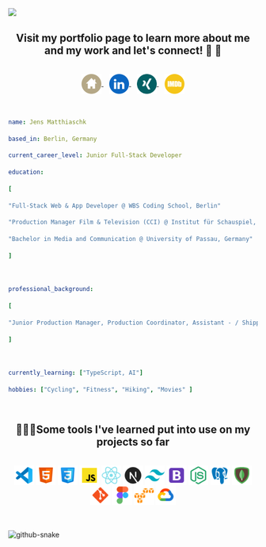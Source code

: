 
<img src="https://capsule-render.vercel.app/api?text=Hi,Welcome!&animation=fadeIn&type=waving&color=gradient&height=250" />


  <h2 align="center">Visit my portfolio page to learn more about me and my work and let's connect! 👋 💪</h2>
</br>
<div align="center">

<a href="https://jensmatthiaschk.com" target="_newBrowserTab" rel="noopener">
  <img height="40" width="40" align="center" alt="Jens-Home" src="/icons/Home.svg">
</a>
&nbsp;&nbsp;
<a href="https://www.linkedin.com/in/jensmatthiaschk" target="_newBrowserTab" rel="noopener">
  <img height="40" width="40" align="center" alt="Jens-Home" src="/icons/linkedin.svg">
</a>
  &nbsp;&nbsp;
<a href="https://www.xing.com/profile/Jens_Matthiaschk" target="_newBrowserTab" rel="noopener">
  <img height="40" width="40" align="center" alt="Jens-Home" src="/icons/Xing.svg">
</a>
  &nbsp;&nbsp;
<a href="https://www.imdb.com/name/nm4456056/" target="_newBrowserTab" rel="noopener">
  <img height="40" width="40" align="center" alt="Jens-Home" src="/icons/imdb.svg">
</a>

</div>
</br>
<br>


```yaml
name: Jens Matthiaschk

based_in: Berlin, Germany

current_career_level: Junior Full-Stack Developer

education:

[

"Full-Stack Web & App Developer @ WBS Coding School, Berlin"

"Production Manager Film & Television (CCI) @ Institut für Schauspiel, Film-, Fernsehberufe an der VHS Berlin Mitte & Chamber of Commerce Berlin, Berlin"

"Bachelor in Media and Communication @ University of Passau, Germany"

]

  

professional_background:

[

"Junior Production Manager, Production Coordinator, Assistant - / Shipping Coordinator @ Various movie projects in Berlin & Potsdam"

]

  

currently_learning: ["TypeScript, AI"]

hobbies: ["Cycling", "Fitness", "Hiking", "Movies" ]
```

  

<br>


<h2 align="center">👨🏼‍💻Some tools I've learned put into use on my projects so far</h2>
</br>
<div align="center">
  <img height="40" width="40" align="center" alt="Jens-Home" src="/icons/Visual-studio-code.svg">
  <img height="40" width="40" align="center" alt="Jens-Home" src="/icons/Html-5.svg">
  <img height="40" width="40" align="center" alt="Jens-Home" src="/icons/Css3.svg">
  <img height="40" width="40" align="center" alt="Jens-Home" src="/icons/Javascript.svg">
  <img height="40" width="40" align="center" alt="Jens-Home" src="/icons/React.svg">
  <img height="40" width="40" align="center" alt="Jens-Home" src="/icons/Next.js.svg">
  <img height="40" width="40" align="center" alt="Jens-Home" src="/icons/Tailwind-css.svg">
  <img height="40" width="40" align="center" alt="Jens-Home" src="/icons/Bootstrap.svg">
  <img height="40" width="40" align="center" alt="Jens-Home" src="/icons/Node-js.svg">
  <img height="40" width="40" align="center" alt="Jens-Home" src="/icons/Postgresql.svg">
  <img height="40" width="40" align="center" alt="Jens-Home" src="/icons/Mongodb.svg">
  <img height="40" width="40" align="center" alt="Jens-Home" src="/icons/Git.svg">
  <img height="40" width="40" align="center" alt="Jens-Home" src="/icons/Figma.svg">
  <img height="40" width="40" align="center" alt="Jens-Home" src="/icons/Amazon-s3.svg">
  <img height="40" width="40" align="center" alt="Jens-Home" src="/icons/Google-cloud.svg">
</div>
</br>
</br>
</br>
<picture>
  <source media="(prefers-color-scheme: dark)" srcset="github-snake-dark.svg" />
  <source media="(prefers-color-scheme: light)" srcset="github-snake.svg" />
  <img alt="github-snake" src="github-snake.svg" />
</picture>
